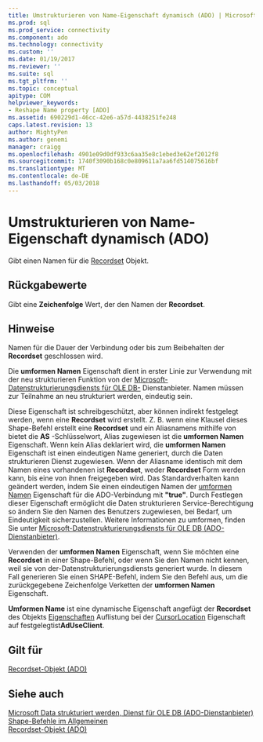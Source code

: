 ```yaml
---
title: Umstrukturieren von Name-Eigenschaft dynamisch (ADO) | Microsoft Docs
ms.prod: sql
ms.prod_service: connectivity
ms.component: ado
ms.technology: connectivity
ms.custom: ''
ms.date: 01/19/2017
ms.reviewer: ''
ms.suite: sql
ms.tgt_pltfrm: ''
ms.topic: conceptual
apitype: COM
helpviewer_keywords:
- Reshape Name property [ADO]
ms.assetid: 690229d1-46cc-42e6-a57d-4438251fe248
caps.latest.revision: 13
author: MightyPen
ms.author: genemi
manager: craigg
ms.openlocfilehash: 4901e09d0df933c6aa35e8c1ebed3e62ef2012f8
ms.sourcegitcommit: 1740f3090b168c0e809611a7aa6fd514075616bf
ms.translationtype: MT
ms.contentlocale: de-DE
ms.lasthandoff: 05/03/2018
---
```

# <a name="reshape-name-property-dynamic-ado"></a>Umstrukturieren von Name-Eigenschaft dynamisch (ADO)
Gibt einen Namen für die [Recordset](../../../ado/reference/ado-api/recordset-object-ado.md) Objekt.  
  
## <a name="return-values"></a>Rückgabewerte  
 Gibt eine **Zeichenfolge** Wert, der den Namen der **Recordset**.  
  
## <a name="remarks"></a>Hinweise  
 Namen für die Dauer der Verbindung oder bis zum Beibehalten der **Recordset** geschlossen wird.  
  
 Die **umformen Namen** Eigenschaft dient in erster Linie zur Verwendung mit der neu strukturieren Funktion von der [Microsoft-Datenstrukturierungsdiensts für OLE DB-](../../../ado/guide/appendixes/microsoft-data-shaping-service-for-ole-db-ado-service-provider.md) Dienstanbieter. Namen müssen zur Teilnahme an neu strukturiert werden, eindeutig sein.  
  
 Diese Eigenschaft ist schreibgeschützt, aber können indirekt festgelegt werden, wenn eine **Recordset** wird erstellt. Z. B. wenn eine Klausel dieses Shape-Befehl erstellt eine **Recordset** und ein Aliasnamens mithilfe von bietet die **AS** -Schlüsselwort, Alias zugewiesen ist die **umformen Namen** Eigenschaft. Wenn kein Alias deklariert wird, die **umformen Namen** Eigenschaft ist einen eindeutigen Name generiert, durch die Daten strukturieren Dienst zugewiesen. Wenn der Aliasname identisch mit dem Namen eines vorhandenen ist **Recordset**, weder **Recordset** Form werden kann, bis eine von ihnen freigegeben wird. Das Standardverhalten kann geändert werden, indem Sie einen eindeutigen Namen der [umformen Namen](../../../ado/reference/ado-api/reshape-name-property-dynamic-ado.md) Eigenschaft für die ADO-Verbindung mit **"true"**. Durch Festlegen dieser Eigenschaft ermöglicht die Daten strukturieren Service-Berechtigung so ändern Sie den Namen des Benutzers zugewiesen, bei Bedarf, um Eindeutigkeit sicherzustellen. Weitere Informationen zu umformen, finden Sie unter [Microsoft-Datenstrukturierungsdiensts für OLE DB (ADO-Dienstanbieter)](../../../ado/guide/appendixes/microsoft-data-shaping-service-for-ole-db-ado-service-provider.md).  
  
 Verwenden der **umformen Namen** Eigenschaft, wenn Sie möchten eine **Recordset** in einer Shape-Befehl, oder wenn Sie den Namen nicht kennen, weil sie von der-Datenstrukturierungsdiensts generiert wurde. In diesem Fall generieren Sie einen SHAPE-Befehl, indem Sie den Befehl aus, um die zurückgegebene Zeichenfolge Verketten der **umformen Namen** Eigenschaft.  
  
 **Umformen Name** ist eine dynamische Eigenschaft angefügt der **Recordset** des Objekts [Eigenschaften](../../../ado/reference/ado-api/properties-collection-ado.md) Auflistung bei der [CursorLocation](../../../ado/reference/ado-api/cursorlocation-property-ado.md) Eigenschaft auf festgelegtist**AdUseClient**.  
  
## <a name="applies-to"></a>Gilt für  
 [Recordset-Objekt (ADO)](../../../ado/reference/ado-api/recordset-object-ado.md)  
  
## <a name="see-also"></a>Siehe auch  
 [Microsoft Data strukturiert werden, Dienst für OLE DB (ADO-Dienstanbieter)](../../../ado/guide/appendixes/microsoft-data-shaping-service-for-ole-db-ado-service-provider.md)   
 [Shape-Befehle im Allgemeinen](../../../ado/guide/data/shape-commands-in-general.md)   
 [Recordset-Objekt (ADO)](../../../ado/reference/ado-api/recordset-object-ado.md)
